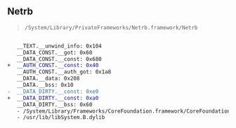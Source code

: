 ## Netrb

> `/System/Library/PrivateFrameworks/Netrb.framework/Netrb`

```diff

   __TEXT.__unwind_info: 0x104
   __DATA_CONST.__got: 0x60
   __DATA_CONST.__const: 0x680
+  __AUTH_CONST.__const: 0x40
   __AUTH_CONST.__auth_got: 0x1a8
   __DATA.__data: 0x208
   __DATA.__bss: 0x10
-  __DATA_DIRTY.__const: 0xe0
+  __DATA_DIRTY.__const: 0xa0
   __DATA_DIRTY.__bss: 0x60
   - /System/Library/Frameworks/CoreFoundation.framework/CoreFoundation
   - /usr/lib/libSystem.B.dylib

```

